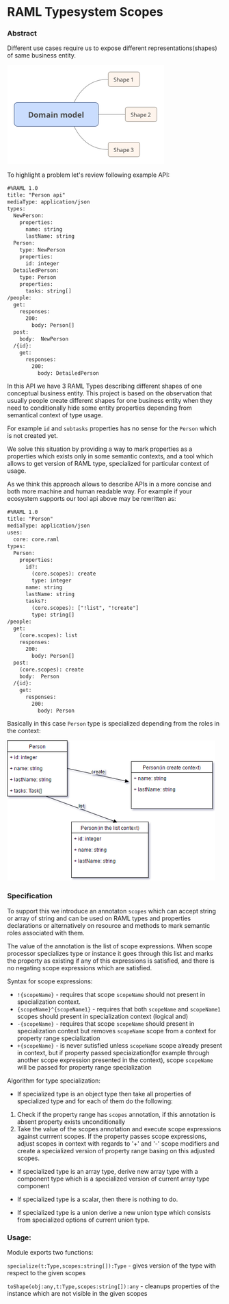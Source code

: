 # RAML Typesystem Scopes

### Abstract

Different use cases require us to expose different representations(shapes) of same business entity. 

![Diagram](Domain_model.png)

To highlight a problem let's review following example API:
```raml
#%RAML 1.0
title: "Person api"
mediaType: application/json
types:
  NewPerson:
    properties:
      name: string
      lastName: string
  Person:
    type: NewPerson
    properties:
      id: integer
  DetailedPerson:
    type: Person
    properties:
      tasks: string[]
/people:
  get:
    responses:
      200:
        body: Person[]
  post:
    body:  NewPerson
  /{id}:
    get:
      responses:
        200:
          body: DetailedPerson
```

In this API we have 3 RAML Types describing different shapes of one conceptual business entity. This project is based
on the observation that usually people create different shapes for one business entity when they need to conditionally
hide some entity properties depending from semantical context of type usage. 

For example `id` and `subtasks` properties has no sense for the `Person` which is not created yet. 

We solve this situation by providing a way to mark properties as a properties which exists only in some semantic contexts, and a tool which allows to get version of RAML type, specialized for particular context of usage. 

As we think this approach allows to describe APIs in a more concise and both more machine and human readable way. For example if your ecosystem supports our tool api above may be rewritten as:

```raml
#%RAML 1.0
title: "Person"
mediaType: application/json
uses:
  core: core.raml
types:
  Person:
    properties:
      id?:
        (core.scopes): create
        type: integer
      name: string
      lastName: string
      tasks?:
        (core.scopes): ["!list", "!create"]
        type: string[]
/people:
  get:
    (core.scopes): list
    responses:
      200:
        body: Person[]
  post:
    (core.scopes): create
    body:  Person
  /{id}:
    get:
      responses:
        200:
          body: Person

```
Basically in this case `Person` type is specialized depending from the roles in the context:

![Diagram](contextSpecialization.png)

### Specification

To support this we introduce an annotaton `scopes` which can accept string or array of string and can be used on RAML types and properties declarations or alternatively on resource and methods to mark semantic roles associated with them. 

The value of the annotation is the list of scope expressions. When scope processor specializes type or instance it goes through this list and marks the property as existing if any of this expressions is satisfied, and there is no negating scope expressions which are satisfied.

Syntax for scope expressions:
 *  `!{scopeName}` - requires that scope `scopeName` should not present in specialization context.
 *  `{scopeName}^{scopeName1}` - requires that both `scopeName` and `scopeName1` scopes should present in specialization context (logical and)
 *  `-{scopeName}` - requires that scope `scopeName` should present in specialization context but removes `scopeName` scope from a context for property range specialization
 *  `+{scopeName}` - is never sutisfied unless `scopeName` scope already present in context, but if property passed speciaization(for example through another scope expression presented in the context), scope `scopeName` will be passed for property range specialization

Algorithm for type specialization:

* If specialized type is an object type then take all properties of specialized type and for each of them do the following:

1. Check if the property range has `scopes` annotation, if this annotation is absent property exists unconditionally
2. Take the value of the scopes annotation and execute scope expressions against currrent scopes. If the property passes scope expressions, adjust scopes in context with regards to '+' and '-' scope modifiers and create a specialized version of property range basing on this adjusted scopes.

* If specialized type is an array type, derive new array type with a component type which is a specialized version of current array type component

* If specialized type is a scalar, then there is nothing to do.


* If specialized type is a union derive a new union type which consists from specialized options of current union type.

### Usage:

Module exports two functions:
    
`specialize(t:Type,scopes:string[]):Type` - gives version of the type with respect to the given scopes

`toShape(obj:any,t:Type,scopes:string[]):any` - cleanups properties of the instance which are not visible
in the given scopes
